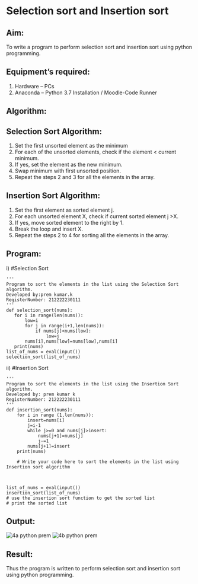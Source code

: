 # Selection sort and Insertion sort

## Aim:

To write a program to perform selection sort and insertion sort using python programming.

## Equipment’s required:

1.	Hardware – PCs
2.	Anaconda – Python 3.7 Installation / Moodle-Code Runner

## Algorithm:

## Selection Sort Algorithm:

1.	Set the first unsorted element as the minimum
2.	For each of the unsorted elements, check if the element < current minimum.
3.	If yes, set the element as the new minimum.
4.	Swap minimum with first unsorted position.
5.	Repeat the steps 2 and 3 for all the elements in the array.
## Insertion Sort Algorithm:
1.	Set the first element as sorted element j.
2.	For each unsorted element X, check if current sorted element j >X.
3.	If yes, move sorted element to the right by 1.
4.	Break the loop and insert X.
5.	Repeat the steps 2 to 4 for sorting all the elements in the array.

## Program:

i)	#Selection Sort
```
''' 
Program to sort the elements in the list using the Selection Sort algorithm.
Developed by:prem kumar.k
RegisterNumber: 212222230111
'''
def selection_sort(nums):
   for i in range(len(nums)):
       low=i
       for j in range(i+1,len(nums)):
           if nums[j]<nums[low]:
               low=j
       nums[i],nums[low]=nums[low],nums[i]
   print(nums)
list_of_nums = eval(input())
selection_sort(list_of_nums)
```
ii)	#Insertion Sort
```
''' 
Program to sort the elements in the list using the Insertion Sort algorithm.
Developed by: prem kumar k
RegisterNumber: 212222230111
'''
def insertion_sort(nums):
    for i in range (1,len(nums)):
        insert=nums[i]
        j=i-1
        while j>=0 and nums[j]>insert:
            nums[j+1]=nums[j]
            j-=1
        nums[j+1]=insert
    print(nums)

    # Write your code here to sort the elements in the list using Insertion sort algorithm
    
    
    
list_of_nums = eval(input())
insertion_sort(list_of_nums)
# use the insertion sort function to get the sorted list
# print the sorted list
```
## Output:
![4a python prem](https://github.com/premkumarkarthikeyan/Sorting-Algorithm/assets/119476243/aee937d4-4748-435b-ac99-70ecf4139a8f)
![4b python prem](https://github.com/premkumarkarthikeyan/Sorting-Algorithm/assets/119476243/aca4f78f-5cfd-404b-b277-e16bd64e88c1)
## Result:

Thus the program is written to perform selection sort and insertion sort using python programming.
